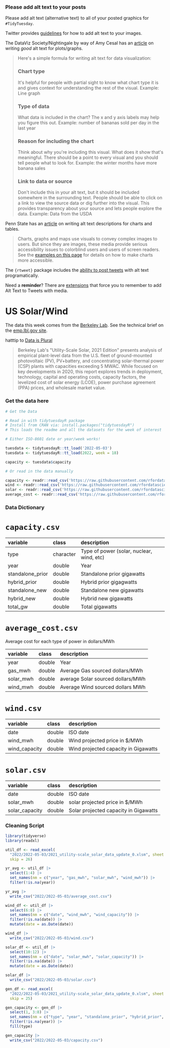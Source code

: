 ### Please add alt text to your posts

Please add alt text (alternative text) to all of your posted graphics for `#TidyTuesday`. 

Twitter provides [guidelines](https://help.twitter.com/en/using-twitter/picture-descriptions) for how to add alt text to your images.

The DataViz Society/Nightingale by way of Amy Cesal has an [article](https://medium.com/nightingale/writing-alt-text-for-data-visualization-2a218ef43f81) on writing _good_ alt text for plots/graphs.

> Here's a simple formula for writing alt text for data visualization:
> ### Chart type
> It's helpful for people with partial sight to know what chart type it is and gives context for understanding the rest of the visual.
> Example: Line graph
> ### Type of data
> What data is included in the chart? The x and y axis labels may help you figure this out.
> Example: number of bananas sold per day in the last year
> ### Reason for including the chart
> Think about why you're including this visual. What does it show that's meaningful. There should be a point to every visual and you should tell people what to look for.
> Example: the winter months have more banana sales
> ### Link to data or source
> Don't include this in your alt text, but it should be included somewhere in the surrounding text. People should be able to click on a link to view the source data or dig further into the visual. This provides transparency about your source and lets people explore the data.
> Example: Data from the USDA

Penn State has an [article](https://accessibility.psu.edu/images/charts/) on writing alt text descriptions for charts and tables.

> Charts, graphs and maps use visuals to convey complex images to users. But since they are images, these media provide serious accessibility issues to colorblind users and users of screen readers. See the [examples on this page](https://accessibility.psu.edu/images/charts/) for details on how to make charts more accessible.

The `{rtweet}` package includes the [ability to post tweets](https://docs.ropensci.org/rtweet/reference/post_tweet.html) with alt text programatically.

Need a **reminder**? There are [extensions](https://chrome.google.com/webstore/detail/twitter-required-alt-text/fpjlpckbikddocimpfcgaldjghimjiik/related) that force you to remember to add Alt Text to Tweets with media.

# US Solar/Wind

The data this week comes from the [Berkeley Lab](https://emp.lbl.gov/utility-scale-solar). See the technical brief on the [emp.lbl.gov site](https://emp.lbl.gov/sites/default/files/utility-scale_solar_2021_technical_brief.pdf).

hatttip to [Data is Plural](https://www.data-is-plural.com/archive/2022-04-20-edition/)

> Berkeley Lab's "Utility-Scale Solar, 2021 Edition" presents analysis of empirical plant-level data from the U.S. fleet of ground-mounted photovoltaic (PV), PV+battery, and concentrating solar-thermal power (CSP) plants with capacities exceeding 5 MWAC. While focused on key developments in 2020, this report explores trends in deployment, technology, capital and operating costs, capacity factors, the levelized cost of solar energy (LCOE), power purchase agreement (PPA) prices, and wholesale market value.

### Get the data here

```r
# Get the Data

# Read in with tidytuesdayR package 
# Install from CRAN via: install.packages("tidytuesdayR")
# This loads the readme and all the datasets for the week of interest

# Either ISO-8601 date or year/week works!

tuesdata <- tidytuesdayR::tt_load('2022-05-03')
tuesdata <- tidytuesdayR::tt_load(2022, week = 18)

capacity <- tuesdata$capacity

# Or read in the data manually

capacity <- readr::read_csv('https://raw.githubusercontent.com/rfordatascience/tidytuesday/main/data/2022/2022-05-03/capacity.csv')
wind <- readr::read_csv('https://raw.githubusercontent.com/rfordatascience/tidytuesday/main/data/2022/2022-05-03/wind.csv')
solar <- readr::read_csv('https://raw.githubusercontent.com/rfordatascience/tidytuesday/main/data/2022/2022-05-03/solar.csv')
average_cost <- readr::read_csv('https://raw.githubusercontent.com/rfordatascience/tidytuesday/main/data/2022/2022-05-03/average_cost.csv')

```
### Data Dictionary

# `capacity.csv`

|variable         |class     |description |
|:----------------|:---------|:-----------|
|type             |character | Type of power (solar, nuclear, wind, etc) |
|year             |double    | Year |
|standalone_prior |double    | Standalone prior gigawatts |
|hybrid_prior     |double    | Hybrid prior gigagwatts |
|standalone_new   |double    | Standalone new gigawatts |
|hybrid_new       |double    | Hybrid new gigawatts |
|total_gw         |double    | Total gigawatts |

# `average_cost.csv`

Average cost for each type of power in dollars/MWh

|variable  |class  |description |
|:---------|:------|:-----------|
|year      |double | Year |
|gas_mwh   |double | Average Gas sourced dollars/MWh |
|solar_mwh |double | average Solar sourced dollars/MWh           |
|wind_mwh  |double | Average Wind sourced dollars MWh|

# `wind.csv`

|variable      |class  |description |
|:-------------|:------|:-----------|
|date          |double | ISO date|
|wind_mwh      |double | Wind projected price in $/MWh |
|wind_capacity |double | Wind projected capacity in Gigawatts |

# `solar.csv`

|variable      |class  |description |
|:-------------|:------|:-----------|
|date          |double | ISO date|
|solar_mwh      |double | solar projected price in $/MWh |
|solar_capacity |double | Solar projected capacity in Gigawatts |

### Cleaning Script

```r
library(tidyverse)
library(readxl)

util_df <- read_excel(
  "2022/2022-05-03/2021_utility-scale_solar_data_update_0.xlsm", sheet = "PV & Wind PPAs vs. Gas",
  skip = 26)

yr_avg <- util_df |> 
  select(1:4) |> 
  set_names(nm = c("year", "gas_mwh", "solar_mwh", "wind_mwh")) |> 
  filter(!is.na(year))

yr_avg |> 
  write_csv("2022/2022-05-03/average_cost.csv")

wind_df <- util_df |> 
  select(6:8) |> 
  set_names(nm = c("date", "wind_mwh", "wind_capacity")) |> 
  filter(!is.na(date)) |> 
  mutate(date = as.Date(date))

wind_df |> 
  write_csv("2022/2022-05-03/wind.csv")

solar_df <- util_df |> 
  select(10:12) |> 
  set_names(nm = c("date", "solar_mwh", "solar_capacity")) |> 
  filter(!is.na(date)) |> 
  mutate(date = as.Date(date))

solar_df |> 
  write_csv("2022/2022-05-03/solar.csv")

gen_df <- read_excel(
  "2022/2022-05-03/2021_utility-scale_solar_data_update_0.xlsm", sheet = "All Capacity in Queues",
  skip = 25)

gen_capacity <- gen_df |> 
  select(1, 3:8) |> 
  set_names(nm = c("type", "year", "standalone_prior", "hybrid_prior", "standalone_new", "hybrid_new", "total_gw")) |> 
  filter(!is.na(year)) |> 
  fill(type)

gen_capacity |> 
  write_csv("2022/2022-05-03/capacity.csv")
```
